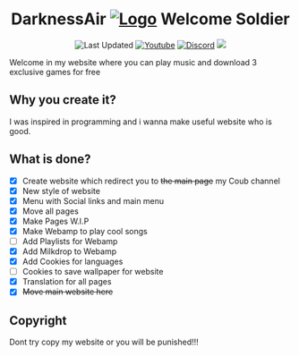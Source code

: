 <center>

# DarknessAir [![Logo](https://cdn.discordapp.com/attachments/763842296697061377/961243254840516688/b3a5359531eff2ede4a19f224cf3540fada9ad3b_full-removebg-preview.png)](https://blackuspl.github.io/DarknessAir)  Welcome Soldier

![Last Updated](https://img.shields.io/github/last-commit/BlackusPL/DarknessAir?logo=visualstudiocode)
[![Youtube](https://img.shields.io/youtube/channel/views/UCIDoGSUVBBE9kfXawsvJyQA?label=Youtube%20Views&style=social)](https://www.youtube.com/c/BlackusPL)
[![Discord](https://discord.com/api/guilds/762615939723690016/widget.png?style=shield)](https://discord.com/invite/4P8cAWqkqY)
[![](https://img.shields.io/badge/Status-Online-green?logo=github)](https://BlackusPL.github.io/DarknessAir)
</center>

Welcome in my website where you can play music and download 3 exclusive games for free

## Why you create it?

I was inspired in programming and i wanna make useful website who is good.

## What is done?

- [x] Create website which redirect you to ~~the main page~~ my Coub channel
- [x] New style of website
- [x] Menu with Social links and main menu
- [x] Move all pages 
- [X] Make Pages W.I.P
- [x] Make Webamp to play cool songs
- [ ] Add Playlists for Webamp
- [x] Add Milkdrop to Webamp
- [x] Add Cookies for languages
- [ ] Cookies to save wallpaper for website
- [x] Translation for all pages
- [x] ~~Move main website here~~

## Copyright

Dont try copy my website or you will be punished!!!
